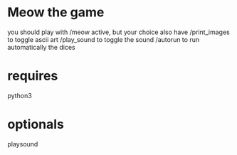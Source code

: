 # Meow the game

you should play with /meow active, but your choice 
also have
/print_images to toggle ascii art
/play_sound to toggle the sound
/autorun to run automatically the dices

# requires
python3
# optionals
playsound